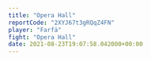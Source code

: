 ```yaml
---
title: "Opera Hall"
reportCode: "2XYJ67t3gRQqZ4FN"
player: "Farfä"
fight: "Opera Hall"
date: 2021-08-23T19:07:58.042000+00:00
---
```

